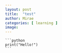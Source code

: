 ```yaml
---
layout: post
title:  "test"
author: Mirae
categories: [ learning ]
image:
---
```


    ```python
    print("Hello!")
    ```
